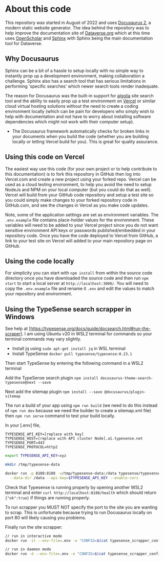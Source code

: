 # About this code

This repository was started in August of 2022 and uses [Docusaurus 2](https://docusaurus.io), a modern static website generator. The idea behind the repository was to help improve the documentation site of [Dataverse.org](https://dataverse.org) which at this time uses [OpenScholar](https://theopenscholar.com) and [Sphinx](https://www.sphinx-doc.org) with Sphinx being the main documentation tool for Dataverse.

## Why Docusaurus

Sphinx can be a bit of a hassle to setup locally with no simple way to instantly prop up a development environment, making collaboration a challenge. Sphinx also has a search tool that has serious limitations in performing 'specific searches' which newer search tools render inadequate.

The reason for Docusaurus was the built-in support for [algolia](https://www.algolia.com) site search tool and the ability to easily prop up a test environment on [Vercel](https://vercel.com) or similar cloud virtual hosting solutions without the need to create a coding environment locally (which can be pain for developers who simply wish to help with documentation and not have to worry about installing software dependencies which might not work with their computer setup).

- The Docusaurus framework automatically checks for broken links in your documents when you build the code (whether you are building locally or letting Vercel build for you). This is great for quality assurance.

## Using this code on Vercel

The easiest way use this code (for your own project or to help contribute to this documentation) is to fork this repository in GitHub then log into Vercel.com and create a new project using your forked repo. Vercel can be used as a cloud testing environment, to help you avoid the need to setup NodeJs and NPM on your local computer (but you could do that as well). Vercel will build from your GitHub code repository and setup a test site so you could simply make changes to your forked repository code in GitHub.com, and see the changes in Vercel as you make code updates. 

Note, some of the application settings are set as environment variables. The `.env.example` file contains place-holder values for the environment. These variables will need to be added to your Vercel project since you do not want sensitive environment API keys or passwords published/embedded in your repository code. Once you have the code deployed to Vercel from GitHub, a link to your test site on Vercel will added to your main repository page on GitHub.

## Using the code locally

For simplicity you can start with `npm install` from within the source code directory once you have downloaded the source code and then run `npm start` to start a local server at `http://localhost:3000/`. You will need to copy the `.env.example` file and rename it `.env` and edit the values to match your repository and environment.

## Using the TypeSense search scrapper in Windows

See help at [https://typesense.org/docs/guide/docsearch.html#run-the-scraper]. I am using Ubuntu v20 in WSL2 terminal for commands so your terminal commands may vary slightly.

- Install jq using `sudo apt-get install jq` in WSL terminal
- Install TypeSense `docker pull typesense/typesense:0.23.1`
  
Then start TypeSense by entering the following command in a WSL2 terminal

Add the TypeSense search plugin `npm install docusaurus-theme-search-typesense@next --save`

Next add the sitemap plugin `npm install --save @docusaurus/plugin-sitemap`

The run a build of your app using `npm run build` (we need to do this instead of `npm run dev` because we need the builder to create a sitemap.xml file) then `npm run serve` command to test your build locally.

In your [.env] file, 

```env
TYPESENSE_API_KEY=[replace with key]
TYPESENSE_HOST=[replace with API cluster Node].a1.typesense.net
TYPESENSE_PORT=443
TYPESENSE_PROTOCOL=http2
```

```bash
export TYPESENSE_API_KEY=xyz

mkdir /tmp/typesense-data

docker run -p 8108:8108 -v/tmp/typesense-data:/data typesense/typesense:0.23.1 \
  --data-dir /data --api-key=$TYPESENSE_API_KEY --enable-cors
```

Check that Typesense is running properly by opening another WSL2 terminal and enter `curl http://localhost:8108/health` which should return `{"ok":true}` if things are running properly.

To run scrapper you MUST NOT specify the port to the site you are wanting to scrap. This is unfortunate because trying to run Docusaurus locally on port 80 will likely causing you problems.  

Finally run the site scrapper:

```bash
// run in interactive mode
docker run -it --env-file=.env -e "CONFIG=$(cat typesense_scrapper_config.json | jq -r tostring)" typesense/docsearch-scraper:latest

// run in daemon mode
docker run -d --env-file=.env -e "CONFIG=$(cat typesense_scrapper_config.json | jq -r tostring)" typesense/docsearch-scraper:latest
```
